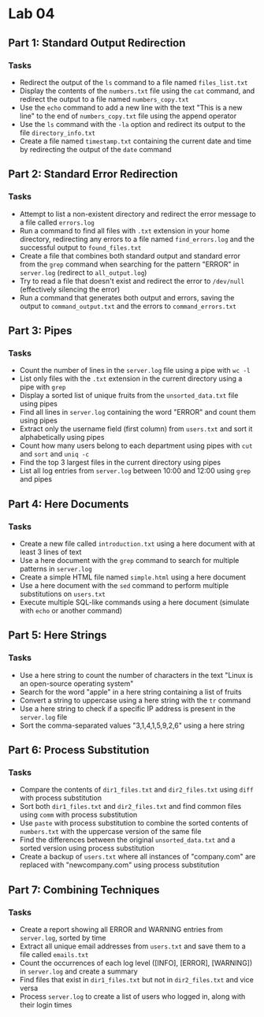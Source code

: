 # Lab 04

## Part 1: Standard Output Redirection

### Tasks
- Redirect the output of the `ls` command to a file named `files_list.txt`
- Display the contents of the `numbers.txt` file using the `cat` command, and redirect the output to a file named `numbers_copy.txt`
- Use the `echo` command to add a new line with the text "This is a new line" to the end of `numbers_copy.txt` file using the append operator
- Use the `ls` command with the `-la` option and redirect its output to the file `directory_info.txt`
- Create a file named `timestamp.txt` containing the current date and time by redirecting the output of the `date` command

## Part 2: Standard Error Redirection

### Tasks
- Attempt to list a non-existent directory and redirect the error message to a file called `errors.log`
- Run a command to find all files with `.txt` extension in your home directory, redirecting any errors to a file named `find_errors.log` and the successful output to `found_files.txt`
- Create a file that combines both standard output and standard error from the `grep` command when searching for the pattern "ERROR" in `server.log` (redirect to `all_output.log`)
- Try to read a file that doesn't exist and redirect the error to `/dev/null` (effectively silencing the error)
- Run a command that generates both output and errors, saving the output to `command_output.txt` and the errors to `command_errors.txt`

## Part 3: Pipes

### Tasks
- Count the number of lines in the `server.log` file using a pipe with `wc -l`
- List only files with the `.txt` extension in the current directory using a pipe with `grep`
- Display a sorted list of unique fruits from the `unsorted_data.txt` file using pipes
- Find all lines in `server.log` containing the word "ERROR" and count them using pipes
- Extract only the username field (first column) from `users.txt` and sort it alphabetically using pipes
- Count how many users belong to each department using pipes with `cut` and `sort` and `uniq -c`
- Find the top 3 largest files in the current directory using pipes
- List all log entries from `server.log` between 10:00 and 12:00 using `grep` and pipes

## Part 4: Here Documents

### Tasks
- Create a new file called `introduction.txt` using a here document with at least 3 lines of text
- Use a here document with the `grep` command to search for multiple patterns in `server.log`
- Create a simple HTML file named `simple.html` using a here document
- Use a here document with the `sed` command to perform multiple substitutions on `users.txt`
- Execute multiple SQL-like commands using a here document (simulate with `echo` or another command)

## Part 5: Here Strings

### Tasks
- Use a here string to count the number of characters in the text "Linux is an open-source operating system"
- Search for the word "apple" in a here string containing a list of fruits
- Convert a string to uppercase using a here string with the `tr` command
- Use a here string to check if a specific IP address is present in the `server.log` file
- Sort the comma-separated values "3,1,4,1,5,9,2,6" using a here string

## Part 6: Process Substitution

### Tasks
- Compare the contents of `dir1_files.txt` and `dir2_files.txt` using `diff` with process substitution
- Sort both `dir1_files.txt` and `dir2_files.txt` and find common files using `comm` with process substitution
- Use `paste` with process substitution to combine the sorted contents of `numbers.txt` with the uppercase version of the same file
- Find the differences between the original `unsorted_data.txt` and a sorted version using process substitution
- Create a backup of `users.txt` where all instances of "company.com" are replaced with "newcompany.com" using process substitution

## Part 7: Combining Techniques

### Tasks
- Create a report showing all ERROR and WARNING entries from `server.log`, sorted by time
- Extract all unique email addresses from `users.txt` and save them to a file called `emails.txt`
- Count the occurrences of each log level ([INFO], [ERROR], [WARNING]) in `server.log` and create a summary
- Find files that exist in `dir1_files.txt` but not in `dir2_files.txt` and vice versa
- Process `server.log` to create a list of users who logged in, along with their login times

